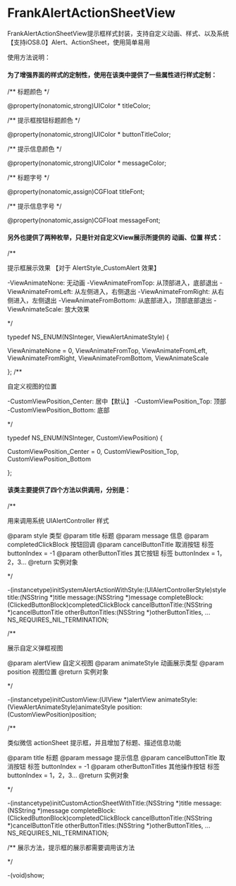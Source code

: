 # FrankAlertActionSheetView
FrankAlertActionSheetView提示框样式封装，支持自定义动画、样式、以及系统【支持iOS8.0】Alert、ActionSheet，使用简单易用

使用方法说明：

<h4>为了增强界面的样式的定制性，使用在该类中提供了一些属性进行样式定制：</h4>

/**
标题颜色
*/

@property(nonatomic,strong)UIColor * titleColor;

/**
提示框按钮标题颜色
*/

@property(nonatomic,strong)UIColor * buttonTitleColor;

/**
提示信息颜色
*/

@property(nonatomic,strong)UIColor * messageColor;

/**
标题字号
*/

@property(nonatomic,assign)CGFloat titleFont;

/**
提示信息字号
*/

@property(nonatomic,assign)CGFloat messageFont;



<h4>另外也提供了两种枚举，只是针对自定义View展示所提供的 动画、位置 样式：</h4>
/**

提示框展示效果 【对于 AlertStyle_CustomAlert 效果】

-ViewAnimateNone: 无动画
-ViewAnimateFromTop: 从顶部进入，底部退出
-ViewAnimateFromLeft: 从左侧进入，右侧退出
-ViewAnimateFromRight: 从右侧进入，左侧退出
-ViewAnimateFromBottom: 从底部进入，顶部底部退出
-ViewAnimateScale: 放大效果

*/

typedef NS_ENUM(NSInteger, ViewAlertAnimateStyle) {

ViewAnimateNone = 0,
ViewAnimateFromTop,
ViewAnimateFromLeft,
ViewAnimateFromRight,
ViewAnimateFromBottom,
ViewAnimateScale

};
/**

自定义视图的位置

-CustomViewPosition_Center: 居中【默认】
-CustomViewPosition_Top: 顶部
-CustomViewPosition_Bottom: 底部

*/

typedef NS_ENUM(NSInteger, CustomViewPosition) {

CustomViewPosition_Center = 0,
CustomViewPosition_Top,
CustomViewPosition_Bottom

};


<h4>该类主要提供了四个方法以供调用，分别是：</h4>

/**

用来调用系统 UIAlertController 样式

@param style 类型
@param title 标题
@param message 信息
@param completedClickBlock 按钮回调
@param cancelButtonTitle 取消按钮 标签 buttonIndex = -1
@param otherButtonTitles 其它按钮 标签 buttonIndex = 1，2，3...
@return 实例对象

*/

-(instancetype)initSystemAlertActionWithStyle:(UIAlertControllerStyle)style title:(NSString *)title message:(NSString *)message completeBlock:(ClickedButtonBlock)completedClickBlock cancelButtonTitle:(NSString *)cancelButtonTitle otherButtonTitles:(NSString *)otherButtonTitles, ... NS_REQUIRES_NIL_TERMINATION;

/**

展示自定义弹框视图

@param alertView 自定义视图
@param animateStyle 动画展示类型
@param position 视图位置
@return 实例对象

*/

-(instancetype)initCustomView:(UIView *)alertView animateStyle:(ViewAlertAnimateStyle)animateStyle position:(CustomViewPosition)position;


/**

类似微信 actionSheet 提示框，并且增加了标题、描述信息功能

@param title 标题
@param message 提示信息
@param cancelButtonTitle 取消按钮  标签 buttonIndex = -1
@param otherButtonTitles 其他操作按钮 标签 buttonIndex = 1，2，3...
@return 实例对象

*/

-(instancetype)initCustomActionSheetWithTitle:(NSString *)title message:(NSString *)message completeBlock:(ClickedButtonBlock)completedClickBlock cancelButtonTitle:(NSString *)cancelButtonTitle otherButtonTitles:(NSString *)otherButtonTitles, ... NS_REQUIRES_NIL_TERMINATION;


/**
展示方法，提示框的展示都需要调用该方法

*/

-(void)show;

